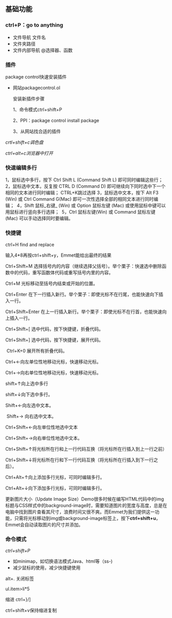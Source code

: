 ## 基础功能

### ctrl+P：go to anything

- 文件导航    文件名
- 文件夹路径
- 文件内部导航    @选择器、函数



### 插件

package control快速安装插件

- 网站packagecontrol.ol

  安装新插件步骤

  1、命令模式ctrl+shift+P

  2、PPI：package control install package

  3、从网站找合适的插件

 *crtl+shift+c调色盘*

 *ctrl+alt+c浏览器中打开* 

### 快速编辑多行

1，鼠标选中多行，按下 Ctrl Shift L (Command Shift L) 即可同时编辑这些行； 
2，鼠标选中文本，反复按 CTRL D (Command D) 即可继续向下同时选中下一个相同的文本进行同时编辑； CTRL+K跳过选择
3，鼠标选中文本，按下 Alt F3 (Win) 或 Ctrl Command G(Mac) 即可一次性选择全部的相同文本进行同时编辑； 
4，Shift 鼠标_右键_ (Win) 或 Option 鼠标左键 (Mac) 或使用鼠标中键可以用鼠标进行竖向多行选择； 
5，Ctrl 鼠标左键(Win) 或 Command 鼠标左键(Mac) 可以手动选择同时要编辑。

### 快捷键

ctrl+H     find and replace

输入4*8再按ctrl+shift+y，Emmet能给出最终的结果

Ctrl+Shift+M 选择括号内的内容（继续选择父括号）。举个栗子：快速选中删除函数中的代码，重写函数体代码或重写括号内里的内容。

Ctrl+M 光标移动至括号内结束或开始的位置。

Ctrl+Enter 在下一行插入新行。举个栗子：即使光标不在行尾，也能快速向下插入一行。 

Ctrl+Shift+Enter 在上一行插入新行。举个栗子：即使光标不在行首，也能快速向上插入一行。

Ctrl+Shift+[ 选中代码，按下快捷键，折叠代码。 

Ctrl+Shift+] 选中代码，按下快捷键，展开代码。

 Ctrl+K+0 展开所有折叠代码。

Ctrl+←向左单位性地移动光标，快速移动光标。

Ctrl+→向右单位性地移动光标，快速移动光标。 

shift+↑向上选中多行

shift+↓向下选中多行。

Shift+←向左选中文本。

 Shift+→ 向右选中文本。

Ctrl+Shift+←向左单位性地选中文本

Ctrl+Shift+→向右单位性地选中文本。

Ctrl+Shift+↑将光标所在行和上一行代码互换（将光标所在行插入到上一行之前）

Ctrl+Shift+↓将光标所在行和下一行代码互换（将光标所在行插入到下一行之后）。

Ctrl+Alt+↑向上添加多行光标，可同时编辑多行。

Ctrl+Alt+↓向下添加多行光标，可同时编辑多行。



更新图片大小（Update Image Size）Demo很多时候在编写HTML代码中的img标题与CSS样式中的background-image时，需要知道图片的宽度与高度，总是在电脑中找到图片查看其尺寸，浪费时间又很不爽。而Emmet为我们提供这一功能，只需将光标移动到img或background-image标签上，按下**ctrl+shift+u**，Emmet会自动读取图片的尺寸并添加。



### 命令模式

*ctrl+shift+P*

- 如minimap，如切换语法模式Java、html等（ss-)
- 减少鼠标的使用，减少快捷键使用

alt+.    关闭标签

ul.item>li*5

缩进   ctrl+}/]

ctrl+shift+v保持缩进复制


